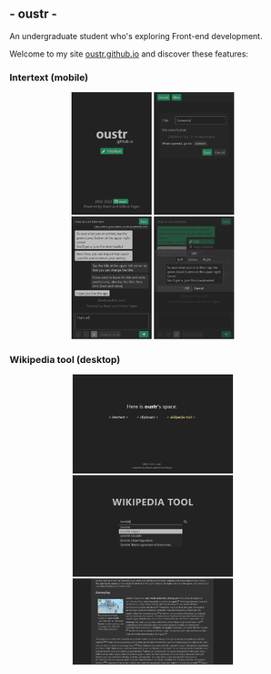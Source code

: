 ## - oustr -

An undergraduate student who's exploring Front-end development.

Welcome to my site <a href="https://oustr.github.io/">oustr.github.io</a> and discover these features:

<h3>Intertext (mobile)</h3>

<div align="center">
    <div>
        <img src="images/oustr_mobile.png" style="width: 28%;"/>
        <img src="images/intertext_01.png" style="width: 28%;"/>
    </div>
    <div>
        <img src="images/intertext_02.png" style="width: 28%;"/>
        <img src="images/intertext_03.png" style="width: 28%;"/>
    </div>
</div>

<h3>Wikipedia tool (desktop)</h3>

<div align="center">
    <div>
        <img src="images/oustr_desktop.png" style="width: 56%;"/>
    </div>
    <div>
        <img src="images/wikipedia_tool_01.png" style="width: 56%;"/>
    </div>
<div>
        <img src="images/wikipedia_tool_02.png" style="width: 56%;"/>
    </div>
</div>
